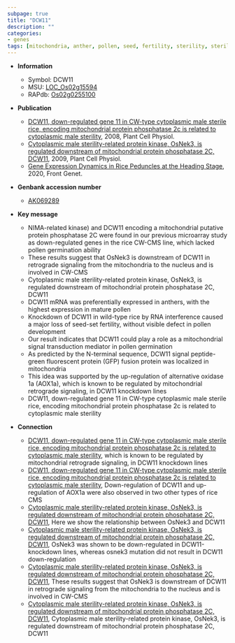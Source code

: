 ```yaml
---
subpage: true
title: "DCW11"
description: ""
categories:
- genes
tags: [mitochondria, anther, pollen, seed, fertility, sterility, sterile]
---
```


* **Information**  
    + Symbol: DCW11  
    + MSU: [LOC_Os02g15594](http://rice.plantbiology.msu.edu/cgi-bin/ORF_infopage.cgi?orf=LOC_Os02g15594)  
    + RAPdb: [Os02g0255100](http://rapdb.dna.affrc.go.jp/viewer/gbrowse_details/irgsp1?name=Os02g0255100)  

* **Publication**  
    + [DCW11, down-regulated gene 11 in CW-type cytoplasmic male sterile rice, encoding mitochondrial protein phosphatase 2c is related to cytoplasmic male sterility](http://www.ncbi.nlm.nih.gov/pubmed?term=DCW11,+down-regulated+gene+11+in+CW-type+cytoplasmic+male+sterile+rice,+encoding+mitochondrial+protein+phosphatase+2c+is+related+to+cytoplasmic+male+sterility%5BTitle%5D), 2008, Plant Cell Physiol.
    + [Cytoplasmic male sterility-related protein kinase, OsNek3, is regulated downstream of mitochondrial protein phosphatase 2C, DCW11](http://www.ncbi.nlm.nih.gov/pubmed?term=Cytoplasmic+male+sterility-related+protein+kinase,+OsNek3,+is+regulated+downstream+of+mitochondrial+protein+phosphatase+2C,+DCW11%5BTitle%5D), 2009, Plant Cell Physiol.
    + [Gene Expression Dynamics in Rice Peduncles at the Heading Stage](http://www.ncbi.nlm.nih.gov/pubmed?term=Gene+Expression+Dynamics+in+Rice+Peduncles+at+the+Heading+Stage%5BTitle%5D), 2020, Front Genet.

* **Genbank accession number**  
    + [AK069289](http://www.ncbi.nlm.nih.gov/nuccore/AK069289)

* **Key message**  
    + NIMA-related kinase) and DCW11 encoding a mitochondrial putative protein phosphatase 2C were found in our previous microarray study as down-regulated genes in the rice CW-CMS line, which lacked pollen germination ability
    + These results suggest that OsNek3 is downstream of DCW11 in retrograde signaling from the mitochondria to the nucleus and is involved in CW-CMS
    + Cytoplasmic male sterility-related protein kinase, OsNek3, is regulated downstream of mitochondrial protein phosphatase 2C, DCW11
    + DCW11 mRNA was preferentially expressed in anthers, with the highest expression in mature pollen
    + Knockdown of DCW11 in wild-type rice by RNA interference caused a major loss of seed-set fertility, without visible defect in pollen development
    + Our result indicates that DCW11 could play a role as a mitochondrial signal transduction mediator in pollen germination
    + As predicted by the N-terminal sequence, DCW11 signal peptide-green fluorescent protein (GFP) fusion protein was localized in mitochondria
    + This idea was supported by the up-regulation of alternative oxidase 1a (AOX1a), which is known to be regulated by mitochondrial retrograde signaling, in DCW11 knockdown lines
    + DCW11, down-regulated gene 11 in CW-type cytoplasmic male sterile rice, encoding mitochondrial protein phosphatase 2c is related to cytoplasmic male sterility

* **Connection**  
    + [DCW11, down-regulated gene 11 in CW-type cytoplasmic male sterile rice, encoding mitochondrial protein phosphatase 2c is related to cytoplasmic male sterility](AOX1a), which is known to be regulated by mitochondrial retrograde signaling, in DCW11 knockdown lines
    + [DCW11, down-regulated gene 11 in CW-type cytoplasmic male sterile rice, encoding mitochondrial protein phosphatase 2c is related to cytoplasmic male sterility](http://www.ncbi.nlm.nih.gov/pubmed?term=DCW11,+down-regulated+gene+11+in+CW-type+cytoplasmic+male+sterile+rice,+encoding+mitochondrial+protein+phosphatase+2c+is+related+to+cytoplasmic+male+sterility%5BTitle%5D), Down-regulation of DCW11 and up-regulation of AOX1a were also observed in two other types of rice CMS
    + [Cytoplasmic male sterility-related protein kinase, OsNek3, is regulated downstream of mitochondrial protein phosphatase 2C, DCW11](http://www.ncbi.nlm.nih.gov/pubmed?term=Cytoplasmic+male+sterility-related+protein+kinase,+OsNek3,+is+regulated+downstream+of+mitochondrial+protein+phosphatase+2C,+DCW11%5BTitle%5D), Here we show the relationship between OsNek3 and DCW11
    + [Cytoplasmic male sterility-related protein kinase, OsNek3, is regulated downstream of mitochondrial protein phosphatase 2C, DCW11](http://www.ncbi.nlm.nih.gov/pubmed?term=Cytoplasmic+male+sterility-related+protein+kinase,+OsNek3,+is+regulated+downstream+of+mitochondrial+protein+phosphatase+2C,+DCW11%5BTitle%5D), OsNek3 was shown to be down-regulated in DCW11-knockdown lines, whereas osnek3 mutation did not result in DCW11 down-regulation
    + [Cytoplasmic male sterility-related protein kinase, OsNek3, is regulated downstream of mitochondrial protein phosphatase 2C, DCW11](http://www.ncbi.nlm.nih.gov/pubmed?term=Cytoplasmic+male+sterility-related+protein+kinase,+OsNek3,+is+regulated+downstream+of+mitochondrial+protein+phosphatase+2C,+DCW11%5BTitle%5D), These results suggest that OsNek3 is downstream of DCW11 in retrograde signaling from the mitochondria to the nucleus and is involved in CW-CMS
    + [Cytoplasmic male sterility-related protein kinase, OsNek3, is regulated downstream of mitochondrial protein phosphatase 2C, DCW11](http://www.ncbi.nlm.nih.gov/pubmed?term=Cytoplasmic+male+sterility-related+protein+kinase,+OsNek3,+is+regulated+downstream+of+mitochondrial+protein+phosphatase+2C,+DCW11%5BTitle%5D), Cytoplasmic male sterility-related protein kinase, OsNek3, is regulated downstream of mitochondrial protein phosphatase 2C, DCW11



